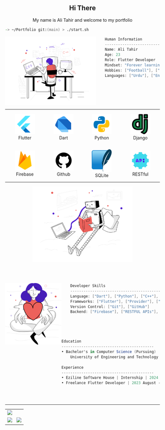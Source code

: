 
<p align="center">
<!--     <img src="title.svg" width="480px"/> -->
</p>

<h2 align="center">Hi There</h2>
<p align="center">My name is Ali Tahir and welcome to my portfolio</p>

```zsh
-> ~/Portfolio git:(main) > ./start.sh
```

<img align="left" src="svg/webdevelopment.svg" height="222px"/>

```csharp
    Human Information
    ------------------------------------------
    Name: Ali Tahir
    Age: 23
    Role: Flutter Developer
    Mindset: "Forever learning. Forever building."
    Hobbies: ["Football"], ["Coding"], ["Gaming"], ["Music"]
    Languages: ["Urdu"], ["English"]
```

<br>
<br>
<br>

<div align="center">
 <table align="left">
        <tr>
            <td align="center" width="140" height="112.43">
                <img src="icons/flutter.png" width="65px"/>
                <br /> Flutter
            </td>
            <td align="center" width="140" height="112.43">
                <img src="icons/dart.png" width="65px"/>
                <br /> Dart
            </td>
            <td align="center" width="140" height="112.43">
                <img src="icons/python.png" width="65px"/>
                <br /> Python
            </td>
             <td align="center" width="140" height="112.43">
                <img src="icons/django.png" width="65px"/>
                <br /> Django
            </td>
        </tr>
        <tr>
            <td align="center" width="140" height="112.43">
                <img src="icons/firebase.png" width="65px"/>
                <br /> Firebase
            </td>
            <td align="center" width="140" height="112.43">
                <img src="icons/github2.png" width="65px"/>
                <br /> Github
            </td>
            <td align="center" width="140" height="112.43">
                <img src="icons/sqlite.png" width="65px"/>
                <br /> SQLite
            </td>
             <td align="center" width="140" height="112.43">
                <img src="icons/restful.png" width="65px"/>
                <br /> RESTful
            </td>
        </tr>
    </table>
<img src="svg/artificialintelligence.svg" height="245px"/>
</div>
<br>
<br>
<br>
<div>

<img align="left" src="givingback.svg" height="200px"/>

```csharp
    Developer Skills
    ------------------------------------------
    Language: ["Dart"], ["Python"], ["C++"], ["Java"] (basic)
    Frameworks: ["Flutter"], ["Provider"], ["BLoC"], ["Firebase"], ["Django"] (basic)
    Version Control: ["Git"], ["GitHub"]
    Backend: ["Firebase"], ["RESTFUL APIs"], ["SQLite"] (basic)
```
</div>



<br>
<br>
<br>



<div>

```csharp
Education
------------------------------------------
• Bachelor's in Computer Science (Pursuing)
    University of Engineering and Technology Taxila, 2021 November - 2025 June.

Experience
------------------------------------------
• Eziline Software House | Internship | 2024 March - 2024 May (3 Months)
• Freelance Flutter Developer | 2023 August - 2025 April
```
    
</div>


<br>

















<br>

<hr>

<table>
  <tr>
    <td colspan="2">
     <img src="https://github-profile-trophy.vercel.app/?username=itsAliTahir&theme=radical&margin-w=15"/>
    </td>
  </tr>
  <tr>
    <td>
      <img 
        src="https://github-readme-stats.vercel.app/api?username=itsAliTahir&theme=radical&hide_border=false&include_all_commits=false&count_private=false" />
    </td>
    <td>
      <img 
        src="https://github-readme-streak-stats.herokuapp.com/?user=itsAliTahir&theme=radical&hide_border=false" />
    </td>
  </tr>
</table>



<!-- 
<h2 align="center">Connect with me 🌐</h2>
<hr>

<p align="center">
    <a href="mailto:alitahir2013@gmail.com" target="_blank">
        <img src="https://img.shields.io/badge/Gmail-D14836?style=for-the-badge&logo=gmail&logoColor=white" alt="Gmail" />
    </a> 
    <a href="https://www.linkedin.com/in/ali-tahir-948454248/" target="_blank">
        <img src="https://img.shields.io/badge/LinkedIn-0077B5?style=for-the-badge&logo=linkedin&logoColor=white" alt="LinkedIn" />
    </a> 
    <a href="https://web.facebook.com/profile.php?id=100051901068678" target="_blank">
        <img src="https://img.shields.io/badge/Facebook-1877F2?style=for-the-badge&logo=facebook&logoColor=white" alt="Facebook" />
    </a>
</p>

-->
